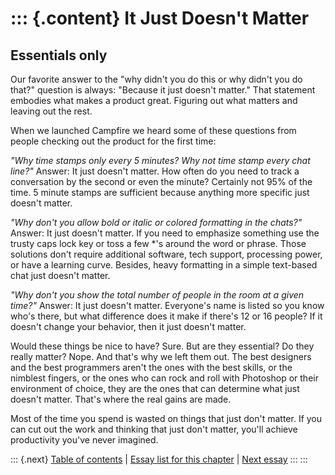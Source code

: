 ::: {.content}
It Just Doesn\'t Matter
=======================

Essentials only
---------------

Our favorite answer to the \"why didn\'t you do this or why didn\'t you
do that?\" question is always: \"Because it just doesn\'t matter.\" That
statement embodies what makes a product great. Figuring out what matters
and leaving out the rest.

When we launched Campfire we heard some of these questions from people
checking out the product for the first time:

*\"Why time stamps only every 5 minutes? Why not time stamp every chat
line?\"* Answer: It just doesn\'t matter. How often do you need to track
a conversation by the second or even the minute? Certainly not 95% of
the time. 5 minute stamps are sufficient because anything more specific
just doesn\'t matter.

*\"Why don\'t you allow bold or italic or colored formatting in the
chats?\"* Answer: It just doesn\'t matter. If you need to emphasize
something use the trusty caps lock key or toss a few \*\'s around the
word or phrase. Those solutions don\'t require additional software, tech
support, processing power, or have a learning curve. Besides, heavy
formatting in a simple text-based chat just doesn\'t matter.

*\"Why don\'t you show the total number of people in the room at a given
time?\"* Answer: It just doesn\'t matter. Everyone\'s name is listed so
you know who\'s there, but what difference does it make if there\'s 12
or 16 people? If it doesn\'t change your behavior, then it just doesn\'t
matter.

Would these things be nice to have? Sure. But are they essential? Do
they really matter? Nope. And that\'s why we left them out. The best
designers and the best programmers aren\'t the ones with the best
skills, or the nimblest fingers, or the ones who can rock and roll with
Photoshop or their environment of choice, they are the ones that can
determine what just doesn\'t matter. That\'s where the real gains are
made.

Most of the time you spend is wasted on things that just don\'t matter.
If you can cut out the work and thinking that just don\'t matter,
you\'ll achieve productivity you\'ve never imagined.

::: {.next}
[Table of contents](toc.php) \| [Essay list for this
chapter](toc.php#ch05) \| [Next essay](ch05_Start_With_No.php)
:::
:::
